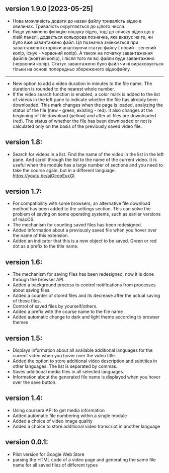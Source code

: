 ## version 1.9.0 [2023-05-25]

- Нова можливість додати до назви файлу тривалість відео в хвилинах. Тривалість округляється до цілого числа.
- Якщо увімкнено функцію пошуку відео, тоді до списку відео що у лівій панелі, додається кольорова позначка, яка вказує на те, чи було вже завантажено файл.
  Ця позначка змінюється при завантаженні сторінки аналізуючи статус файлу ( новий - зелений колір, існує - червоний колір).
  А також на початку завантаження файлів (жовтий колір), і після того як всі файли буде завантажено (червоний колір).
  Статус завантажено було файл чи ні вираховується тільки на основі попередньо збереженого відеофайлу.

---

- New option to add a video duration in minutes to the file name. The duration is rounded to the nearest whole number.
- If the video search function is enabled, a color mark is added to the list of videos in the left pane to indicate whether the file has already been downloaded.
  This mark changes when the page is loaded, analyzing the status of the file (new - green, existing - red).
  It also changes at the beginning of file download (yellow) and after all files are downloaded (red).
  The status of whether the file has been downloaded or not is calculated only on the basis of the previously saved video file.

## version 1.8:

- Search for videos in a list. Find the name of the video in the list in the left pane. And scroll through the list to the name of the current video. It is useful when the module has a large number of sections and you need to take the course again, but in a different language. https://youtu.be/ajOcopEuxGI

## version 1.7:

- For compatibility with some browsers, an alternative file download method has been added to the settings section. This can solve the problem of saving on some operating systems, such as earlier versions of macOS.
- The mechanism for counting saved files has been redesigned.
- Added information about a previously saved file when you hover over the name of this extension.
- Added an indicator that this is a new object to be saved. Green or red dot as a prefix to the title name.

## version 1.6:

- The mechanism for saving files has been redesigned, now it is done through the browser API.
- Added a background process to control notifications from processes about saving files.
- Added a counter of stored files and its decrease after the actual saving of these files.
- Control of saved files by yourself/others.
- Added a prefix with the course name to the file name
- Added automatic change to dark and light theme according to browser themes

## version 1.5:

- Displays information about all available additional languages for the current video when you hover over the video title.
- Added the option to store additional video description and subtitles in other languages. The list is separated by commas.
- Saves additional media files in all selected languages.
- Information about the generated file name is displayed when you hover over the save button.

## version 1.4:

- Using coursera API to get media information
- Added automatic file numbering within a single module
- Added a choice of video image quality
- Added a choice to store additional video transcript in another language

## version 0.0.1:

- Pilot version for Google Web Store
- parsing the HTML code of a video page and generating the same file name for all saved files of different types
